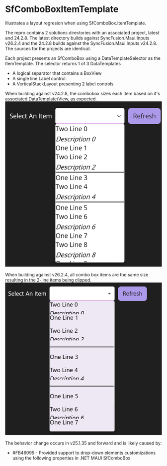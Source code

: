 # SfComboBoxItemTemplate
Illustrates a layout regresion when using SfComboBox.ItemTemplate. 

The repro contains 2 solutions directories with an associated project, latest and 24.2.8.
The latest directory builds against SyncFusion.Maui.Inputs v26.2.4 and the 24.2.8 builds against the 
SyncFusion.Maui.Inputs v24.2.8. The sources for the projects are identical.

Each project presents an SfComboBox using a DataTemplateSelector as the ItemTemplate.  The selector
returns 1 of 3 DataTemplates
- A logical separator that contains a BoxView
- A single line Label control.
- A VerticalStackLayout presenting 2 label controls

When building against v24.2.8, the combobox sizes each item based on it's associated DataTemplate/View, as expected.
![v24.2.8](/Layout.24.2.8.png)

When building against v26.2.4, all combo box items are the same size resulting in the 2-line items being clipped.
![v26.2.4](/Layout.26.2.4.png)

The behavior change occurs in v25.1.35 and forward and is likely caused by:

- #FB46095 - Provided support to drop-down elements customizations using the following properties in .NET MAUI SfComboBox